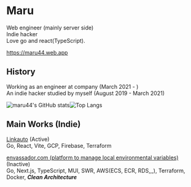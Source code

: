 # Maru

Web engineer (mainly server side)<br />
Indie hacker<br/>
Love go and react(TypeScript).

https://maru44.web.app

## History
Working as an engineer at company (March 2021 - )<br/>
An indie hacker studied by myself (August 2019 - March 2021)


![maru44's GitHub stats](https://github-readme-stats.vercel.app/api?username=maru44&show_icons=true&theme=dark&count_private=true)![Top Langs](https://github-readme-stats.vercel.app/api/top-langs/?username=maru44&layout=compact&hide=python,html,css)

## Main Works (Indie)
[Linkauto](https://linkauto.web.app) (Active)<br />
Go, React, Vite, GCP, Firebase, Terraform

[envassador.com (platform to manage local environmental variables)](https://envassador.com) (Inactive)<br/>
Go, Next.js, TypeScript, MUI, SWR, AWS(ECS, ECR, RDS,,,), Terraform, Docker, ___Clean Architecture___<br/><br/>

<!--
## Skills
### Backend
Go
### Frontend
TypeScript, React, Next.js, GraphQL
### Native?
Flutter(Dart)
### Others
AWS, GCP, SQL, NoSQL, Redis, Terraform, GithubActions
-->
